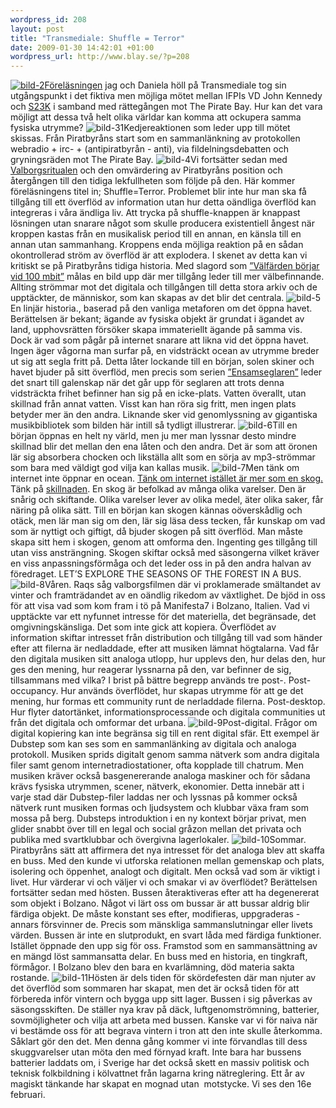```yaml
--- 
wordpress_id: 208 
layout: post
title: "Transmediale: Shuffle = Terror" 
date: 2009-01-30 14:42:01 +01:00 
wordpress_url: http://www.blay.se/?p=208 
---
```


[](http://www.clubtransmediale.de/festival-09/day-program/day-schedule/29/lecture-shuffle-terror.html)[![bild-2](http://www.blay.se/wp-content/uploads/2009/01/bild-2.png "bild-2")](http://www.clubtransmediale.de/festival-09/day-program/day-schedule/29/lecture-shuffle-terror.html)[Föreläsningen](http://www.clubtransmediale.de/festival-09/day-program/day-schedule/29/lecture-shuffle-terror.html) jag och Daniela höll på Transmediale tog sin utgångspunkt i det fiktiva men möjliga mötet mellan IFPIs VD John Kennedy och [S23K](http://www.piratbyran.org/s23k) i samband med rättegången mot The Pirate Bay. Hur kan det vara möjligt att dessa två helt olika världar kan komma att ockupera samma fysiska utrymme? ![bild-31](http://www.blay.se/wp-content/uploads/2009/01/bild-31.png "bild-31")Kedjereaktionen som leder upp till mötet skissas. Från Piratbyråns start som en sammanlänkning av protokollen webradio + irc- + (antipiratbyrån - anti), via fildelningsdebatten och gryningsräden mot The Pirate Bay. ![bild-4](http://www.blay.se/wp-content/uploads/2009/01/bild-4.png "bild-4")Vi fortsätter sedan med [Valborgsritualen](http://www.piratbyran.org/valborg/) och den omvärdering av Piratbyråns position och återgången till den tidiga lekfullheten som följde på den. Här kommer föreläsningens titel in; Shuffle=Terror. Problemet blir inte hur man ska få tillgång till ett överflöd av information utan hur detta oändliga överflöd kan integreras i våra ändliga liv. Att trycka på shuffle-knappen är knappast lösningen utan snarare något som skulle producera existentiell ångest när kroppen kastas från en musikalisk period till en annan, en känsla till en annan utan sammanhang. Kroppens enda möjliga reaktion på en sådan okontrollerad ström av överflöd är att explodera. I skenet av detta kan vi kritiskt se på Piratbyråns tidiga historia. Med slagord som [”Välfärden börjar vid 100 mbit”](http://www.piratbyran.org/1maj) målas en bild upp där mer tillgång leder till mer välbefinnande. Allting strömmar mot det digitala och tillgången till detta stora arkiv och de upptäckter, de människor, som kan skapas av det blir det centrala. ![bild-5](http://www.blay.se/wp-content/uploads/2009/01/bild-5.png "bild-5")En linjär historia., baserad på den vanliga metaforen om det öppna havet. Berättelsen är bekant; ägande av fysiska objekt är grundat i ägandet av land, upphovsrätten försöker skapa immateriellt ägande på samma vis. Dock är vad som pågår på internet snarare att likna vid det öppna havet. Ingen äger vågorna man surfar på, en vidsträckt ocean av utrymme breder ut sig att segla fritt på. Detta låter lockande till en början, solen skiner och havet bjuder på sitt överflöd, men precis som serien [”Ensamseglaren”](http://www.youtube.com/watch?v=8K65G0QmPms) leder det snart till galenskap när det går upp för seglaren att trots denna vidsträckta frihet befinner han sig på en icke-plats. Vatten överallt, utan skillnad från annat vatten. Visst kan han röra sig fritt, men ingen plats betyder mer än den andra. Liknande sker vid genomlyssning av gigantiska musikbibliotek som bilden här intill så tydligt illustrerar. ![bild-6](http://www.blay.se/wp-content/uploads/2009/01/bild-6.png "bild-6")Till en början öppnas en helt ny värld, men ju mer man lyssnar desto mindre skillnad blir det mellan den ena låten och den andra. Det är som att öronen lär sig absorbera chocken och likställa allt som en sörja av mp3-strömmar som bara med väldigt god vilja kan kallas musik. ![bild-7](http://www.blay.se/wp-content/uploads/2009/01/bild-7.png "bild-7")Men tänk om internet inte öppnar en ocean. [Tänk om internet istället är mer som en skog.](http://www.bevarainternet.se) Tänk på [skillnaden](http://www.bevarainternet.se/bevara-internet/mellanspel). En skog är befolkad av många olika varelser. Den är snårig och skiftande. Olika varelser lever av olika medel, äter olika saker, får näring på olika sätt. Till en början kan skogen kännas oöverskådlig och otäck, men lär man sig om den, lär sig läsa dess tecken, får kunskap om vad som är nyttigt och giftigt, då bjuder skogen på sitt överflöd. Man måste skapa sitt hem i skogen, genom att omforma den. Ingenting ges tillgång till utan viss ansträngning. Skogen skiftar också med säsongerna vilket kräver en viss anpassningsförmåga och det leder oss in på den andra halvan av föredraget. LET’S EXPLORE THE SEASONS OF THE FOREST IN A BUS. ![bild-8](http://www.blay.se/wp-content/uploads/2009/01/bild-8.png "bild-8")Våren. Raqs såg valborgsfilmen där vi proklamerade smältandet av vinter och framträdandet av en oändlig rikedom av växtlighet. De bjöd in oss för att visa vad som kom fram i tö på Manifesta7 i Bolzano, Italien. Vad vi upptäckte var ett nyfunnet intresse för det materiella, det begränsade, det omgivningskänsliga. Det som inte gick att kopiera. Överflödet av information skiftar intresset från distribution och tillgång till vad som händer efter att filerna är nedladdade, efter att musiken lämnat högtalarna. Vad får den digitala musiken sitt analoga utlopp, hur upplevs den, hur delas den, hur ges den mening, hur reagerar lyssnarna på den, var befinner de sig, tillsammans med vilka? I brist på bättre begrepp används tre post-. Post-occupancy. Hur används överflödet, hur skapas utrymme för att ge det mening, hur formas ett community runt de nerladdade filerna. Post-desktop. Hur flyter datortänket, informationsprocessande och digitala communities ut från det digitala och omformar det urbana. ![bild-9](http://www.blay.se/wp-content/uploads/2009/01/bild-9.png "bild-9")Post-digital. Frågor om digital kopiering kan inte begränsa sig till en rent digital sfär. Ett exempel är Dubstep som kan ses som en sammanlänking av digitala och analoga protokoll. Musiken sprids digitalt genom samma nätverk som andra digitala filer samt genom internetradiostationer, ofta kopplade till chatrum. Men musiken kräver också basgenererande analoga maskiner och för sådana krävs fysiska utrymmen, scener, nätverk, ekonomier. Detta innebär att i varje stad där Dubstep-filer laddas ner och lyssnas på kommer också nätverk runt musiken formas och ljudsystem och klubbar växa fram som mossa på berg. Dubsteps introduktion i en ny kontext börjar privat, men glider snabbt över till en legal och social gråzon mellan det privata och publika med svartklubbar och övergivna lagerlokaler. ![bild-10](http://www.blay.se/wp-content/uploads/2009/01/bild-10.png "bild-10")Sommar. Piratbyråns sätt att affirmera det nya intresset för det analoga blev att skaffa en buss. Med den kunde vi utforska relationen mellan gemenskap och plats, isolering och öppenhet, analogt och digitalt. Men också vad som är viktigt i livet. Hur värderar vi och väljer vi och smakar vi av överflödet? Berättelsen fortsätter sedan med hösten. Bussen återaktiveras efter att ha degenererat som objekt i Bolzano. Något vi lärt oss om bussar är att bussar aldrig blir färdiga objekt. De måste konstant ses efter, modifieras, uppgraderas - annars försvinner de. Precis som mänskliga sammanslutningar eller livets värden. Bussen är inte en slutprodukt, en svart låda med färdiga funktioner. Istället öppnade den upp sig för oss. Framstod som en sammansättning av en mängd löst sammansatta delar. En buss med en historia, en tingkraft, förmågor. I Bolzano blev den bara en kvarlämning, död materia sakta rostande. ![bild-11](http://www.blay.se/wp-content/uploads/2009/01/bild-11.png "bild-11")Hösten är dels tiden för skördefesten där man njuter av det överflöd som sommaren har skapat, men det är också tiden för att förbereda inför vintern och bygga upp sitt lager. Bussen i sig påverkas av säsongsskiften. De ställer nya krav på däck, luftgenomströmning, batterier, sovmöjligheter och vilja att arbeta med bussen. Kanske var vi för naiva när vi bestämde oss för att begrava vintern i tron att den inte skulle återkomma. Såklart gör den det. Men denna gång kommer vi inte förvandlas till dess skuggvarelser utan möta den med förnyad kraft. Inte bara har bussens batterier laddats om, i Sverige har det också skett en massiv politisk och teknisk folkbildning i kölvattnet från lagarna kring nätreglering. Ett år av magiskt tänkande har skapat en mognad utan  motstycke. Vi ses den 16e februari. 